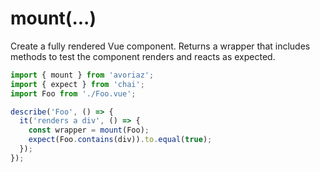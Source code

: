 # mount(...)

Create a fully rendered Vue component. Returns a wrapper that includes methods to test the component renders and reacts as expected.

```js
import { mount } from 'avoriaz';
import { expect } from 'chai';
import Foo from './Foo.vue';

describe('Foo', () => {
  it('renders a div', () => {
    const wrapper = mount(Foo);
    expect(Foo.contains(div)).to.equal(true);
  });
});
```